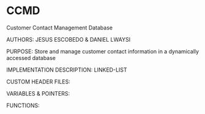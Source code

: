 # CCMD
Customer Contact Management Database

AUTHORS: JESUS ESCOBEDO & DANIEL LWAYSI

PURPOSE: Store and manage customer contact information in a dynamically accessed database

IMPLEMENTATION DESCRIPTION: LINKED-LIST

CUSTOM HEADER FILES:

VARIABLES & POINTERS:

FUNCTIONS:



